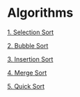 # Algorithms

[1. Selection Sort]()

[2. Bubble Sort]()

[3. Insertion Sort]()

[4. Merge Sort]()

[5. Quick Sort](https://github.com/ashishpdeshpande/Algorithms/tree/main/Quick%20Sort%20)

